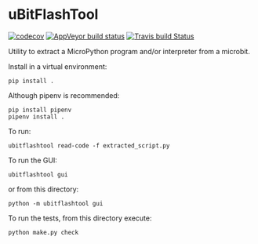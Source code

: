 # uBitFlashTool

[![codecov](https://codecov.io/gh/carlosperate/ubitflashtool/branch/master/graph/badge.svg)](https://codecov.io/gh/carlosperate/ubitflashtool)
[![AppVeyor build status](https://ci.appveyor.com/api/projects/status/byfv99vlf6rinxne?svg=true)](https://ci.appveyor.com/project/carlosperate/ubitextract)
[![Travis build Status](https://travis-ci.org/carlosperate/ubitflashtool.svg?branch=master)](https://travis-ci.org/carlosperate/ubitflashtool)

Utility to extract a MicroPython program and/or interpreter from a microbit.

Install in a virtual environment:

```
pip install .
```

Although pipenv is recommended:

```
pip install pipenv
pipenv install .
```

To run:

```
ubitflashtool read-code -f extracted_script.py
```

To run the GUI:

```
ubitflashtool gui
```

or from this directory:

```
python -m ubitflashtool gui
```

To run the tests, from this directory execute:

```
python make.py check
```
